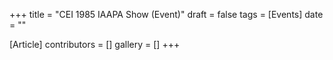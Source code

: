 +++
title = "CEI 1985 IAAPA Show (Event)"
draft = false
tags = [Events]
date = ""

[Article]
contributors = []
gallery = []
+++